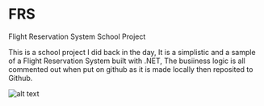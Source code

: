 # FRS
Flight Reservation System 
School Project


This is a school project I did back in the day, It is a simplistic and a sample of a Flight Reservation System built with .NET, The busiiness logic is all commented out when put on github as it is made locally then reposited to Github.  


![alt text](https://github.com/EyuaelB/FRS/ScreenShots/login.png?raw=true)
